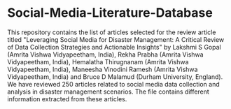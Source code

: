 # Social-Media-Literature-Database

This repository contains the list of articles selected for the review article titled "Leveraging Social Media for Disaster Management:
A Critical Review of Data Collection Strategies and Actionable Insights" by Lakshmi S Gopal (Amrita Vishwa Vidyapeetham, India), Rekha Prabha (Amrita Vishwa Vidyapeetham, India), Hemalatha Thirugnanam (Amrita Vishwa Vidyapeetham, India), Maneesha Vinodini Ramesh (Amrita Vishwa Vidyapeetham, India) and Bruce D Malamud (Durham University, England).
We have reviewed 250 articles related to social media data collection and analysis in disaster management scenarios. The file contains different information extracted from these articles. 
